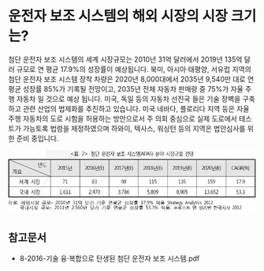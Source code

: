 # 운전자 보조 시스템의 해외 시장의 시장 크기는?
첨단 운전자 보조 시스템의 세계 시장규모는 2010년 31억 달러에서 2019년 135억 달러 규모로 연 평균 17.9%의 성장률이 예상됩니다. 북미, 아시아·태평양, 서유럽 지역의 첨단 운전자 보조 시스템 장착 차량은 2020년 8,000대에서 2035년 9,540만 대로 연평균 성장률 85%가 기록될 전망이고, 2035년 전체 자동차 판매량 중 75%가 자율 주행 자동차 일 것으로 예상 됩니다. 
미국, 독일 등의 자동차 선진국 들은 기술 장벽을 구축하고 관련 산업의 법제화를 추진하고 있습니다. 미국 네바다, 플로리다 지역 등은 자율 주행 자동차의 도로 시험을 허용하는 방안으로서 주 의회 중심으로 실제 도로에서 테스트가 가능토록 법령을 제정하였으며 하와이, 텍사스, 워싱턴 등의 지역은 법안심사를 위한 준비 중입니다.
 
![ ](./images/운전자_보조_시스템_Q12_1_1.PNG)

## 참고문서
- 8-2016-기술 융·복합으로 탄생된 첨단 운전자 보조 시스템.pdf